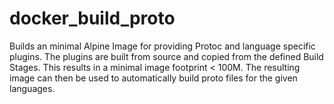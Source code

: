 # docker_build_proto
Builds an minimal Alpine Image for providing Protoc and language specific plugins.
The plugins are built from source and copied from the defined Build Stages.
This results in a minimal image footprint < 100M.
The resulting image can then be used to automatically build proto files for the given languages.

